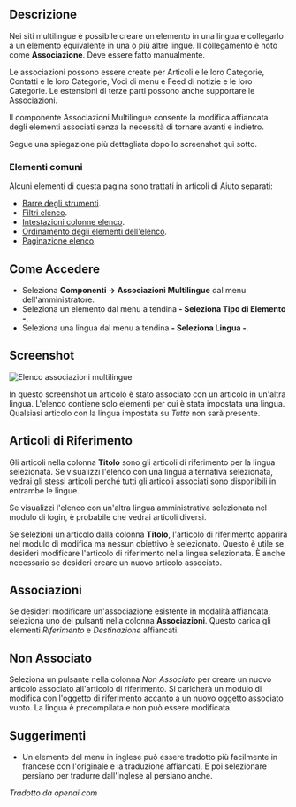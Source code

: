 <!-- Filename: Help4.x:Multilingual_Associations / Display title: Associazioni Multilingue  -->

## Descrizione

Nei siti multilingue è possibile creare un elemento in una lingua e
collegarlo a un elemento equivalente in una o più altre lingue. Il collegamento
è noto come **Associazione**. Deve essere fatto manualmente.

Le associazioni possono essere create per Articoli e le loro Categorie, Contatti e
le loro Categorie, Voci di menu e Feed di notizie e le loro Categorie. Le estensioni
di terze parti possono anche supportare le Associazioni.

Il componente Associazioni Multilingue consente la modifica affiancata degli
elementi associati senza la necessità di tornare avanti e indietro.

Segue una spiegazione più dettagliata dopo lo screenshot qui sotto.

### Elementi comuni

Alcuni elementi di questa pagina sono trattati in articoli di Aiuto separati:

* [Barre degli strumenti](jdocmanual?article=help/common-elements/toolbars).
* [Filtri elenco](jdocmanual?article=help/common-elements/list-filters).
* [Intestazioni colonne elenco](jdocmanual?article=help/common-elements/list-column-headers).
* [Ordinamento degli elementi dell'elenco](jdocmanual?article=help/common-elements/list-ordering).
* [Paginazione elenco](jdocmanual?article=help/common-elements/list-pagination).

## Come Accedere

* Seleziona **Componenti → Associazioni Multilingue** dal menu dell'amministratore.
* Seleziona un elemento dal menu a tendina **- Seleziona Tipo di Elemento -**.
* Seleziona una lingua dal menu a tendina **- Seleziona Lingua -**.

## Screenshot

![Elenco associazioni multilingue](../../../it/images/multilingual-associations/multilingual-associations-list.png)

In questo screenshot un articolo è stato associato con un articolo in un'altra lingua. L'elenco contiene solo elementi per cui è stata impostata una lingua. Qualsiasi articolo con la lingua impostata su *Tutte* non sarà presente.

## Articoli di Riferimento

Gli articoli nella colonna **Titolo** sono gli articoli di riferimento per la lingua selezionata. Se visualizzi l'elenco con una lingua alternativa selezionata, vedrai gli stessi articoli perché tutti gli articoli associati sono disponibili in entrambe le lingue.

Se visualizzi l'elenco con un'altra lingua amministrativa selezionata nel modulo di login, è probabile che vedrai articoli diversi.

Se selezioni un articolo dalla colonna **Titolo**, l'articolo di riferimento apparirà nel modulo di modifica ma nessun obiettivo è selezionato. Questo è utile se desideri modificare l'articolo di riferimento nella lingua selezionata. È anche necessario se desideri creare un nuovo articolo associato.

## Associazioni

Se desideri modificare un'associazione esistente in modalità affiancata, seleziona uno
dei pulsanti nella colonna **Associazioni**. Questo carica gli elementi *Riferimento* e
*Destinazione* affiancati.

## Non Associato

Seleziona un pulsante nella colonna *Non Associato* per creare un nuovo articolo associato all'articolo di riferimento. Si caricherà un modulo di modifica con l'oggetto di riferimento accanto a un nuovo oggetto associato vuoto. La lingua è precompilata e non può essere modificata.

## Suggerimenti

- Un elemento del menu in inglese può essere tradotto più facilmente in francese con
  l'originale e la traduzione affiancati. E poi selezionare persiano per
  tradurre dall'inglese al persiano anche.

*Tradotto da openai.com*

